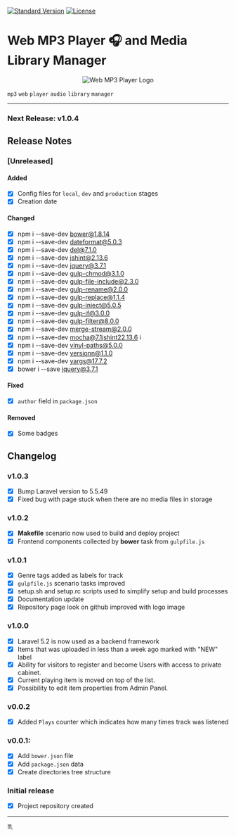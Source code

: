 [![Standard Version](https://img.shields.io/badge/release-standard%20version-brightgreen.svg?style=plastic)](https://github.com/conventional-changelog/standard-version)
[![License](https://img.shields.io/badge/license-MIT-green.svg?style=flat)](http://tbaltrushaitis.mit-license.org/)

# Web MP3 Player :headphones: and Media Library Manager

<p align="center">
  <img src="src/resources/assets/img/logo/Favicon.png" alt="Web MP3 Player Logo">
</p>

`mp3` `web` `player` `audio` `library` `manager`

---

### Next Release: v1.0.4 ###

## Release Notes ##

### [Unreleased] ###
#### Added ####
- [x] Config files for `local`, `dev` and `production` stages
- [x] Creation date

#### Changed ####
- [x] npm i --save-dev bower@1.8.14
- [x] npm i --save-dev dateformat@5.0.3
- [x] npm i --save-dev del@7.1.0
- [x] npm i --save-dev jshint@2.13.6
- [x] npm i --save-dev jquery@3.7.1
- [x] npm i --save-dev gulp-chmod@3.1.0
- [x] npm i --save-dev gulp-file-include@2.3.0
- [x] npm i --save-dev gulp-rename@2.0.0
- [x] npm i --save-dev gulp-replace@1.1.4
- [x] npm i --save-dev gulp-inject@5.0.5
- [x] npm i --save-dev gulp-if@3.0.0
- [x] npm i --save-dev gulp-filter@8.0.0
- [x] npm i --save-dev merge-stream@2.0.0
- [x] npm i --save-dev mocha@7.1jshint22.13.6 i
- [x] npm i --save-dev vinyl-paths@5.0.0
- [x] npm i --save-dev versionn@1.1.0
- [x] npm i --save-dev yargs@17.7.2
- [x] bower i --save jquery@3.7.1

#### Fixed ####
- [x] `author` field in `package.json`

#### Removed ####
- [x] Some badges

## Changelog ##

### v1.0.3 ###
 - [x] Bump Laravel version to 5.5.49
 - [x] Fixed bug with page stuck when there are no media files in storage

### v1.0.2 ###
 - [x] **Makefile** scenario now used to build and deploy project
 - [x] Frontend components collected by **bower** task from `gulpfile.js`

### v1.0.1 ###
 - [x] Genre tags added as labels for track
 - [x] `gulpfile.js` scenario tasks improved
 - [x] setup.sh and setup.rc scripts used to simplify setup and build processes
 - [x] Documentation update
 - [x] Repository page look on github improved with logo image

### v1.0.0 ###
 - [x] Laravel 5.2 is now used as a backend framework
 - [x] Items that was uploaded in less than a week ago marked with "NEW" label
 - [x] Ability for visitors to register and become Users with access to private cabinet.
 - [x] Current playing item is moved on top of the list.
 - [x] Possibility to edit item properties from Admin Panel.

### v0.0.2 ###
 - [x] Added `Plays` counter which indicates how many times track was listened

### v0.0.1: ###
 - [x] Add `bower.json` file
 - [x] Add `package.json` data
 - [x] Create directories tree structure

### Initial release ###
 - [x] Project repository created

---

:scorpius:
